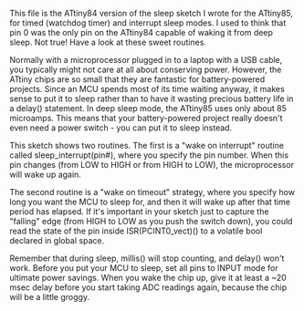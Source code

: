 This file is the ATtiny84 version of the sleep sketch I wrote for the ATtiny85, for timed (watchdog timer) and interrupt sleep modes. I used to think that pin 0 was the only pin on the ATtiny84 capable of waking it from deep sleep. Not true! Have a look at these sweet routines. 

Normally with a microprocessor plugged in to a laptop with a USB cable, you typically might not care at all about conserving power. However, the ATtiny chips are so small that they are fantastic for battery-powered projects. Since an MCU spends most of its time waiting anyway, it makes sense to put it to sleep rather than to have it wasting precious battery life in a delay() statement. In deep sleep mode, the ATtiny85 uses only about 85 microamps. This means that your battery-powered project really doesn't even need a power switch - you can put it to sleep instead.

This sketch shows two routines. The first is a "wake on interrupt" routine called sleep_interrupt(pin#), where you specify the pin number. When this pin changes (from LOW to HIGH or from HIGH to LOW), the microprocessor will wake up again.

The second routine is a "wake on timeout" strategy, where you specify how long you want the MCU to sleep for, and then it will wake up after that time period has elapsed. If it's important in your sketch just to capture the "falling" edge (from HIGH to LOW as you push the switch down), you could read the state of the pin inside ISR(PCINT0_vect)() to a volatile bool declared in global space. 

Remember that during sleep, millis() will stop counting, and delay() won't work. Before you put your MCU to sleep, set all pins to INPUT mode for ultimate power savings. When you wake the chip up, give it at least a ~20 msec delay before you start taking ADC readings again, because the chip will be a little groggy.
